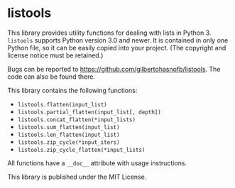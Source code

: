# listools

This library provides utility functions for dealing with lists in Python 3. `listools` supports Python version 3.0 and newer. It is contained in only one Python file, so it can be easily copied into your project. (The copyright and license notice must be retained.)

Bugs can be reported to https://github.com/gilbertohasnofb/listools. The code can also be found there.

This library contains the following functions:

* `listools.flatten(input_list)`
* `listools.partial_flatten(input_list[, depth])`
* `listools.concat_flatten(*input_lists)`
* `listools.sum_flatten(input_list)`
* `listools.len_flatten(input_list)`
* `listools.zip_cycle(*input_iters)`
* `listools.zip_cycle_flatten(*input_lists)`

All functions have a `__doc__` attribute with usage instructions.

This library is published under the MIT License.
